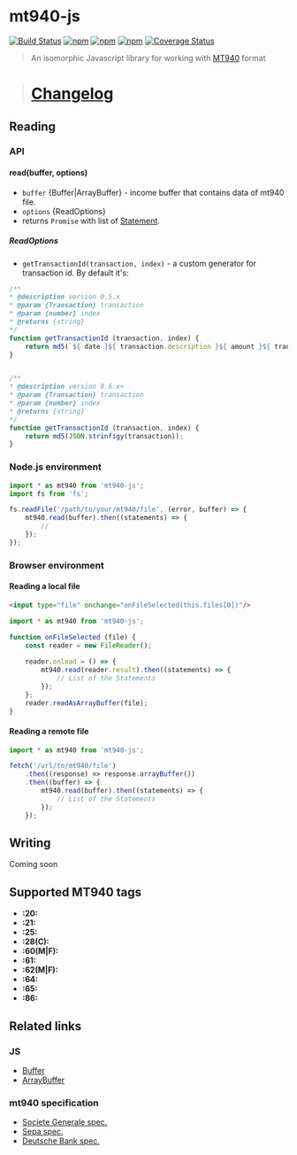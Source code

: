 # mt940-js
[![Build Status](https://secure.travis-ci.org/webschik/mt940-js.png?branch=master)](https://travis-ci.org/webschik/mt940-js)
[![npm](https://img.shields.io/npm/dm/mt940-js.svg)](https://www.npmjs.com/package/mt940-js)
[![npm](https://img.shields.io/npm/v/mt940-js.svg)](https://www.npmjs.com/package/mt940-js)
[![npm](https://img.shields.io/npm/l/mt940-js.svg)](https://www.npmjs.com/package/mt940-js)
[![Coverage Status](https://coveralls.io/repos/github/webschik/mt940-js/badge.svg?branch=master)](https://coveralls.io/github/webschik/mt940-js?branch=master)

> An isomorphic Javascript library for working with [MT940](#related-links) format

> # [Changelog](CHANGELOG.md)

## Reading
### API
#### read(buffer, options)
* `buffer` {Buffer|ArrayBuffer} - income buffer that contains data of mt940 file.
* `options` {ReadOptions}
* returns `Promise` with list of [Statement](src/typings.ts#L40).

##### ReadOptions
* `getTransactionId(transaction, index)` - a custom generator for transaction id. By default it's:
```js
/**
* @description version 0.5.x
* @param {Transaction} transaction
* @param {number} index
* @returns {string}
*/
function getTransactionId (transaction, index) {
    return md5(`${ date }${ transaction.description }${ amount }${ transaction.currency }`);
}


/**
* @description version 0.6.x+
* @param {Transaction} transaction
* @param {number} index
* @returns {string}
*/
function getTransactionId (transaction, index) {
    return md5(JSON.strinfigy(transaction));
}
```

### Node.js environment
````js
import * as mt940 from 'mt940-js';
import fs from 'fs';

fs.readFile('/path/to/your/mt940/file', (error, buffer) => {
    mt940.read(buffer).then((statements) => {
        //
    });
});
````

### Browser environment
#### Reading a local file
````html
<input type="file" onchange="onFileSelected(this.files[0])"/>
````
````js
import * as mt940 from 'mt940-js';

function onFileSelected (file) {
    const reader = new FileReader();
    
    reader.onload = () => {
        mt940.read(reader.result).then((statements) => {
            // List of the Statements
        });
    };
    reader.readAsArrayBuffer(file);
}
````
#### Reading a remote file
````js
import * as mt940 from 'mt940-js';

fetch('/url/to/mt940/file')
    .then((response) => response.arrayBuffer())
    .then((buffer) => {
        mt940.read(buffer).then((statements) => {
            // List of the Statements
        });
    });
````

## Writing
Coming soon

## Supported MT940 tags
* **:20:**
* **:21:**
* **:25:**
* **:28(C):**
* **:60(M|F):**
* **:61:**
* **:62(M|F):**
* **:64:**
* **:65:**
* **:86:**

## Related links
### JS
* [Buffer](https://nodejs.org/api/buffer.html)
* [ArrayBuffer](https://developer.mozilla.org/en/docs/Web/JavaScript/Reference/Global_Objects/ArrayBuffer)

### mt940 specification
* [Societe Generale spec.](https://web.archive.org/web/20160725042101/http://www.societegenerale.rs/fileadmin/template/main/pdf/SGS%20MT940.pdf)
* [Sepa spec.](http://www.sepaforcorporates.com/swift-for-corporates/account-statement-mt940-file-format-overview/)
* [Deutsche Bank spec.](https://deutschebank.nl/nl/docs/MT94042_EN.pdf)
